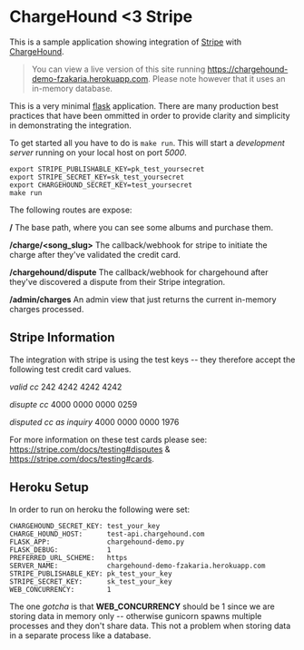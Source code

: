 # ChargeHound <3 Stripe

This is a sample application showing integration of [Stripe](https://stripe.com) with
[ChargeHound](https://www.chargehound.com).

> You can view a live version of this site running https://chargehound-demo-fzakaria.herokuapp.com. Please note however that it uses an in-memory database.

This is a very minimal [flask](flask.pocoo.org) application. There are many production best practices that have been ommitted in order to provide clarity and simplicity in demonstrating the integration.

To get started all you have to do is `make run`.
This will start a *development server* running on your local host on port *5000*.

```
export STRIPE_PUBLISHABLE_KEY=pk_test_yoursecret
export STRIPE_SECRET_KEY=sk_test_yoursecret
export CHARGEHOUND_SECRET_KEY=test_yoursecret
make run
```

The following routes are expose:

**/** The base path, where you can see some albums and purchase them.

**/charge/<song_slug>** The callback/webhook for stripe to initiate the charge after they've validated the credit card.

**/chargehound/dispute** The callback/webhook for chargehound after they've discovered a dispute from their Stripe integration.

**/admin/charges** An admin view that just returns the current in-memory charges processed.

## Stripe Information

The integration with stripe is using the test keys -- they therefore accept the following test credit card values.

*valid cc* 242 4242 4242 4242

*disupte cc* 4000 0000 0000 0259

*disputed cc as inquiry* 4000 0000 0000 1976

For more information on these test cards please see: https://stripe.com/docs/testing#disputes & https://stripe.com/docs/testing#cards.

## Heroku Setup

In order to run on heroku the following were set:

```
CHARGEHOUND_SECRET_KEY: test_your_key
CHARGE_HOUND_HOST:      test-api.chargehound.com
FLASK_APP:              chargehound-demo.py
FLASK_DEBUG:            1
PREFERRED_URL_SCHEME:   https
SERVER_NAME:            chargehound-demo-fzakaria.herokuapp.com
STRIPE_PUBLISHABLE_KEY: pk_test_your_key
STRIPE_SECRET_KEY:      sk_test_your_key
WEB_CONCURRENCY:        1
```

The one *gotcha* is that **WEB_CONCURRENCY** should be 1 since we are storing data in memory only -- otherwise gunicorn spawns multiple processes and they don't share data. This not a problem when storing data in a separate process like a database.
